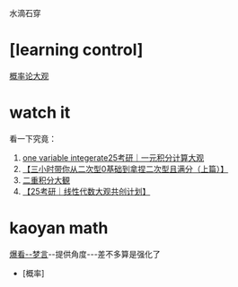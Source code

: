 水滴石穿
# [learning control]

[概率论大观](https://www.bilibili.com/video/BV1FN41177AD)

# watch it
看一下究竟：
1. [one variable integerate25考研｜一元积分计算大观]( https://www.bilibili.com/video/BV1jgayeoEGy/?share_source=copy_web&vd_source=c0f224789c5516d8576f3dd9deb8b8df) 
2. [【三小时带你从二次型0基础到拿捏二次型且满分（上篇）】 ](https://www.bilibili.com/video/BV1wh4y1P7rj/?share_source=copy_web&vd_source=c0f224789c5516d8576f3dd9deb8b8df)
3. [二重积分大観]( https://www.bilibili.com/video/BV1rPtQegEtk/?share_source=copy_web&vd_source=c0f224789c5516d8576f3dd9deb8b8df)
4. [【25考研｜线性代数大观共创计划】](https://www.bilibili.com/video/BV13os6eWE5C/?share_source=copy_web&vd_source=c0f224789c5516d8576f3dd9deb8b8df)

# kaoyan math
[爆看--梦言](https://www.bilibili.com/video/BV1YT421i7SB/?p=60&share_source=copy_web&vd_source=c0f224789c5516d8576f3dd9deb8b8dfa)--提供角度---差不多算是强化了

* [概率]